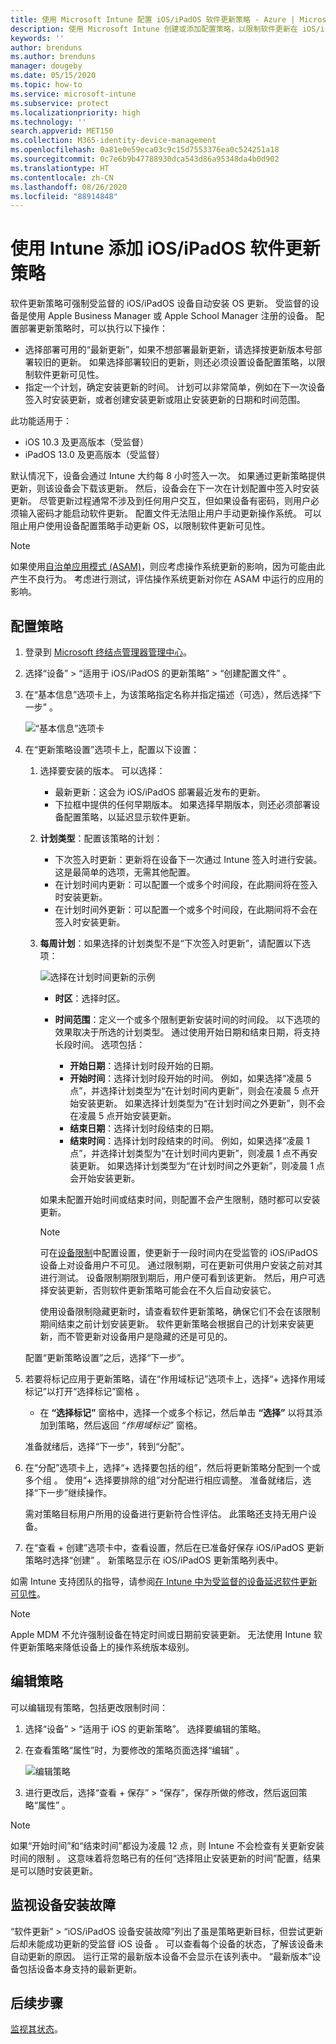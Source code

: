 ```yaml
---
title: 使用 Microsoft Intune 配置 iOS/iPadOS 软件更新策略 - Azure | Microsoft Docs
description: 使用 Microsoft Intune 创建或添加配置策略，以限制软件更新在 iOS/iPadOS 设备上自动安装的时间。 可以选择不安装更新的日期和时间。 还可以将此策略分配给组、用户或设备，并检查是否存在任何安装故障。
keywords: ''
author: brenduns
ms.author: brenduns
manager: dougeby
ms.date: 05/15/2020
ms.topic: how-to
ms.service: microsoft-intune
ms.subservice: protect
ms.localizationpriority: high
ms.technology: ''
search.appverid: MET150
ms.collection: M365-identity-device-management
ms.openlocfilehash: 0a81e0e59eca03c9c15d7553376ea0c524251a18
ms.sourcegitcommit: 0c7e6b9b47788930dca543d86a95348da4b0d902
ms.translationtype: HT
ms.contentlocale: zh-CN
ms.lasthandoff: 08/26/2020
ms.locfileid: "88914848"
---
```

# <a name="add-iosipados-software-update-policies-in-intune"></a>使用 Intune 添加 iOS/iPadOS 软件更新策略

软件更新策略可强制受监督的 iOS/iPadOS 设备自动安装 OS 更新。 受监督的设备是使用 Apple Business Manager 或 Apple School Manager 注册的设备。 配置部署更新策略时，可以执行以下操作：

- 选择部署可用的“最新更新”，如果不想部署最新更新，请选择按更新版本号部署较旧的更新。 如果选择部署较旧的更新，则还必须设置设备配置策略，以限制软件更新可见性。
- 指定一个计划，确定安装更新的时间。 计划可以非常简单，例如在下一次设备签入时安装更新，或者创建安装更新或阻止安装更新的日期和时间范围。

此功能适用于：

- iOS 10.3 及更高版本（受监督）
- iPadOS 13.0 及更高版本（受监督）

默认情况下，设备会通过 Intune 大约每 8 小时签入一次。 如果通过更新策略提供更新，则该设备会下载该更新。 然后，设备会在下一次在计划配置中签入时安装更新。 尽管更新过程通常不涉及到任何用户交互，但如果设备有密码，则用户必须输入密码才能启动软件更新。 配置文件无法阻止用户手动更新操作系统。 可以阻止用户使用设备配置策略手动更新 OS，以限制软件更新可见性。

> [!NOTE]
> 如果使用[自治单应用模式 (ASAM)](../configuration/device-restrictions-ios.md#autonomous-single-app-mode-asam)，则应考虑操作系统更新的影响，因为可能由此产生不良行为。
考虑进行测试，评估操作系统更新对你在 ASAM 中运行的应用的影响。

## <a name="configure-the-policy"></a>配置策略

1. 登录到 [Microsoft 终结点管理器管理中心](https://go.microsoft.com/fwlink/?linkid=2109431)。
2. 选择“设备” > “适用于 iOS/iPadOS 的更新策略” > “创建配置文件”  。
3. 在“基本信息”选项卡上，为该策略指定名称并指定描述（可选），然后选择“下一步” 。

   ![“基本信息”选项卡](./media/software-updates-ios/basics-tab.png)

4. 在“更新策略设置”选项卡上，配置以下设置：

   1. 选择要安装的版本。 可以选择：

      - 最新更新：这会为 iOS/iPadOS 部署最近发布的更新。
      - 下拉框中提供的任何早期版本。 如果选择早期版本，则还必须部署设备配置策略，以延迟显示软件更新。

   2. **计划类型**：配置该策略的计划：

      - 下次签入时更新：更新将在设备下一次通过 Intune 签入时进行安装。 这是最简单的选项，无需其他配置。
      - 在计划时间内更新：可以配置一个或多个时间段，在此期间将在签入时安装更新。
      - 在计划时间外更新：可以配置一个或多个时间段，在此期间将不会在签入时安装更新。

   3. **每周计划**：如果选择的计划类型不是“下次签入时更新”，请配置以下选项：

      ![选择在计划时间更新的示例](./media/software-updates-ios/scheduled-time.png)

      - **时区**：选择时区。
      - **时间范围**：定义一个或多个限制更新安装时间的时间段。 以下选项的效果取决于所选的计划类型。 通过使用开始日期和结束日期，将支持长段时间。 选项包括：

        - **开始日期**：选择计划时段开始的日期。
        - **开始时间**：选择计划时段开始的时间。 例如，如果选择“凌晨 5 点”，并选择计划类型为“在计划时间内更新”，则会在凌晨 5 点开始安装更新。 如果选择计划类型为“在计划时间之外更新”，则不会在凌晨 5 点开始安装更新。
        - **结束日期**：选择计划时段结束的日期。
        - **结束时间**：选择计划时段结束的时间。 例如，如果选择“凌晨 1 点”，并选择计划类型为“在计划时间内更新”，则凌晨 1 点不再安装更新。 如果选择计划类型为“在计划时间之外更新”，则凌晨 1 点会开始安装更新。

       如果未配置开始时间或结束时间，则配置不会产生限制，随时都可以安装更新。  

       > [!NOTE]
       > 可在[设备限制](../configuration/device-restrictions-ios.md#general)中配置设置，使更新于一段时间内在受监管的 iOS/iPadOS 设备上对设备用户不可见。 通过限制期，可在更新可供用户安装之前对其进行测试。 设备限制期限到期后，用户便可看到该更新。 然后，用户可选择安装更新，否则软件更新策略可能会在不久后自动安装它。
       >
       > 使用设备限制隐藏更新时，请查看软件更新策略，确保它们不会在该限制期间结束之前计划安装更新。 软件更新策略会根据自己的计划来安装更新，而不管更新对设备用户是隐藏的还是可见的。

   配置“更新策略设置”之后，选择“下一步”。

5. 若要将标记应用于更新策略，请在“作用域标记”选项卡上，选择“+ 选择作用域标记”以打开“选择标记”窗格 。

   - 在 **“选择标记”** 窗格中，选择一个或多个标记，然后单击 **“选择”** 以将其添加到策略，然后返回 *“作用域标记”* 窗格。

   准备就绪后，选择“下一步”，转到“分配”。

6. 在“分配”选项卡上，选择“+ 选择要包括的组”，然后将更新策略分配到一个或多个组 。 使用“+ 选择要排除的组”对分配进行相应调整。 准备就绪后，选择“下一步”继续操作。

   需对策略目标用户所用的设备进行更新符合性评估。 此策略还支持无用户设备。

7. 在“查看 + 创建”选项卡中，查看设置，然后在已准备好保存 iOS/iPadOS 更新策略时选择“创建” 。 新策略显示在 iOS/iPadOS 更新策略列表中。

如需 Intune 支持团队的指导，请参阅[在 Intune 中为受监督的设备延迟软件更新可见性](https://techcommunity.microsoft.com/t5/Intune-Customer-Success/Delaying-visibility-of-software-updates-in-Intune-for-supervised/ba-p/345753)。

> [!NOTE]
> Apple MDM 不允许强制设备在特定时间或日期前安装更新。 无法使用 Intune 软件更新策略来降低设备上的操作系统版本级别。

## <a name="edit-a-policy"></a>编辑策略

可以编辑现有策略，包括更改限制时间：

1. 选择“设备” > “适用于 iOS 的更新策略”。 选择要编辑的策略。

2. 在查看策略“属性”时，为要修改的策略页面选择“编辑” 。

   ![编辑策略](./media/software-updates-ios/edit-policy.png)

3. 进行更改后，选择“查看 + 保存” > “保存”，保存所做的修改，然后返回策略“属性” 。

> [!NOTE]
> 如果“开始时间”和“结束时间”都设为凌晨 12 点，则 Intune 不会检查有关更新安装时间的限制 。 这意味着将忽略已有的任何“选择阻止安装更新的时间”配置，结果是可以随时安装更新。

## <a name="monitor-device-installation-failures"></a>监视设备安装故障

<!-- 1352223 -->
“软件更新” > “iOS/iPadOS 设备安装故障”列出了虽是策略更新目标，但尝试更新后却未能成功更新的受监督 iOS 设备 。 可以查看每个设备的状态，了解该设备未自动更新的原因。 运行正常的最新版本设备不会显示在该列表中。 “最新版本”设备包括设备本身支持的最新更新。

## <a name="next-steps"></a>后续步骤

[监视其状态](../configuration/device-profile-monitor.md)。
